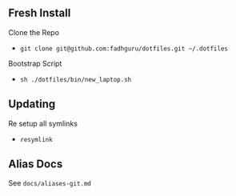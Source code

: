 ## Fresh Install

Clone the Repo
- `git clone git@github.com:fadhguru/dotfiles.git ~/.dotfiles`

Bootstrap Script
- `sh ./dotfiles/bin/new_laptop.sh`

## Updating

Re setup all symlinks
- `resymlink`

## Alias Docs

See `docs/aliases-git.md`